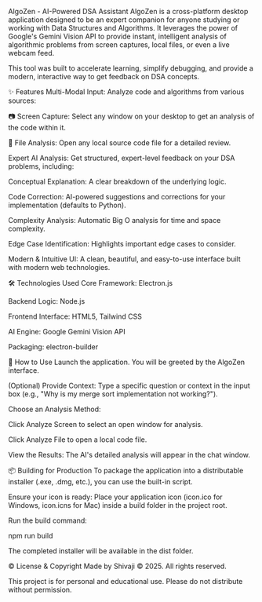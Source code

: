 AlgoZen - AI-Powered DSA Assistant
AlgoZen is a cross-platform desktop application designed to be an expert companion for anyone studying or working with Data Structures and Algorithms. It leverages the power of Google's Gemini Vision API to provide instant, intelligent analysis of algorithmic problems from screen captures, local files, or even a live webcam feed.

This tool was built to accelerate learning, simplify debugging, and provide a modern, interactive way to get feedback on DSA concepts.

✨ Features
Multi-Modal Input: Analyze code and algorithms from various sources:

📷 Screen Capture: Select any window on your desktop to get an analysis of the code within it.

📁 File Analysis: Open any local source code file for a detailed review.

Expert AI Analysis: Get structured, expert-level feedback on your DSA problems, including:

Conceptual Explanation: A clear breakdown of the underlying logic.

Code Correction: AI-powered suggestions and corrections for your implementation (defaults to Python).

Complexity Analysis: Automatic Big O analysis for time and space complexity.

Edge Case Identification: Highlights important edge cases to consider.

Modern & Intuitive UI: A clean, beautiful, and easy-to-use interface built with modern web technologies.

🛠️ Technologies Used
Core Framework: Electron.js

Backend Logic: Node.js

Frontend Interface: HTML5, Tailwind CSS

AI Engine: Google Gemini Vision API

Packaging: electron-builder

📖 How to Use
Launch the application. You will be greeted by the AlgoZen interface.

(Optional) Provide Context: Type a specific question or context in the input box (e.g., "Why is my merge sort implementation not working?").

Choose an Analysis Method:

Click Analyze Screen to select an open window for analysis.

Click Analyze File to open a local code file.

View the Results: The AI's detailed analysis will appear in the chat window.

📦 Building for Production
To package the application into a distributable installer (.exe, .dmg, etc.), you can use the built-in script.

Ensure your icon is ready: Place your application icon (icon.ico for Windows, icon.icns for Mac) inside a build folder in the project root.

Run the build command:

npm run build

The completed installer will be available in the dist folder.

©️ License & Copyright
Made by Shivaji © 2025. All rights reserved.

This project is for personal and educational use. Please do not distribute without permission.